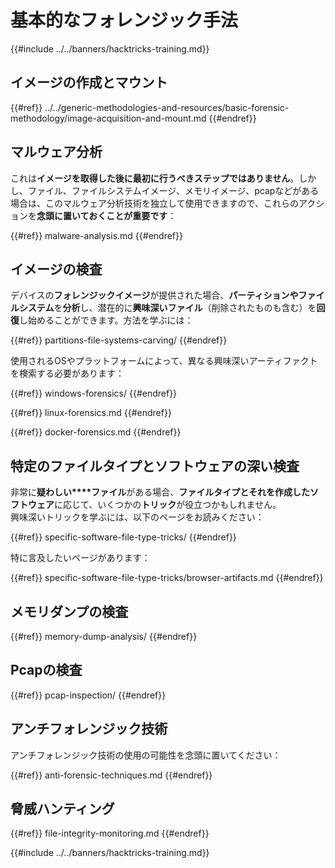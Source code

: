 # 基本的なフォレンジック手法

{{#include ../../banners/hacktricks-training.md}}

## イメージの作成とマウント

{{#ref}}
../../generic-methodologies-and-resources/basic-forensic-methodology/image-acquisition-and-mount.md
{{#endref}}

## マルウェア分析

これは**イメージを取得した後に最初に行うべきステップではありません**。しかし、ファイル、ファイルシステムイメージ、メモリイメージ、pcapなどがある場合は、このマルウェア分析技術を独立して使用できますので、これらのアクションを**念頭に置いておくことが重要です**：

{{#ref}}
malware-analysis.md
{{#endref}}

## イメージの検査

デバイスの**フォレンジックイメージ**が提供された場合、**パーティションやファイルシステム**を**分析**し、潜在的に**興味深いファイル**（削除されたものも含む）を**回復**し始めることができます。方法を学ぶには：

{{#ref}}
partitions-file-systems-carving/
{{#endref}}

使用されるOSやプラットフォームによって、異なる興味深いアーティファクトを検索する必要があります：

{{#ref}}
windows-forensics/
{{#endref}}

{{#ref}}
linux-forensics.md
{{#endref}}

{{#ref}}
docker-forensics.md
{{#endref}}

## 特定のファイルタイプとソフトウェアの深い検査

非常に**疑わしい****ファイル**がある場合、**ファイルタイプとそれを作成したソフトウェア**に応じて、いくつかの**トリック**が役立つかもしれません。\
興味深いトリックを学ぶには、以下のページをお読みください：

{{#ref}}
specific-software-file-type-tricks/
{{#endref}}

特に言及したいページがあります：

{{#ref}}
specific-software-file-type-tricks/browser-artifacts.md
{{#endref}}

## メモリダンプの検査

{{#ref}}
memory-dump-analysis/
{{#endref}}

## Pcapの検査

{{#ref}}
pcap-inspection/
{{#endref}}

## **アンチフォレンジック技術**

アンチフォレンジック技術の使用の可能性を念頭に置いてください：

{{#ref}}
anti-forensic-techniques.md
{{#endref}}

## 脅威ハンティング

{{#ref}}
file-integrity-monitoring.md
{{#endref}}

{{#include ../../banners/hacktricks-training.md}}
